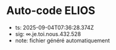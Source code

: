 # Auto-code ELIOS
- ts: 2025-09-04T07:36:28.374Z
- sig: ∞.je.toi.nous.432.528
- note: fichier généré automatiquement